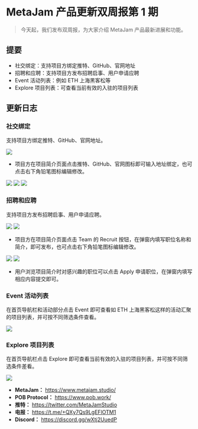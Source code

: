 # MetaJam 产品更新双周报第 1 期

> 今天起，我们发布双周报，为大家介绍 MetaJam 产品最新进展和功能。

## 提要

- 社交绑定：支持项目方绑定推特、GitHub、官网地址
- 招聘和应聘：支持项目方发布招聘启事、用户申请应聘
- Event 活动列表：例如 ETH 上海黑客松等
- Explore 项目列表：可查看当前有效的入驻的项目列表

## 更新日志

### 社交绑定

支持项目方绑定推特、GitHub、官网地址。

![](./social.png)

- 项目方在项目简介页面点击推特、GitHub、官网图标即可输入地址绑定，也可点击右下角铅笔图标编辑修改。

![](./twitter.png)
![](./github.png)
![](./website.png)

### 招聘和应聘

支持项目方发布招聘启事、用户申请应聘。

![](./recruit-01.png)
![](./recruit-02.png)

- 项目方在项目简介页面点击 Team 的 Recruit 按钮，在弹窗内填写职位名称和简介，即可发布，也可点击右下角铅笔图标编辑修改。

![](./apply-01.png)
![](./apply-02.png)

- 用户浏览项目简介时对感兴趣的职位可以点击 Apply 申请职位，在弹窗内填写相应内容提交即可。

### Event 活动列表

在首页导航栏和活动部分点击 Event 即可查看如 ETH 上海黑客松这样的活动汇聚的项目列表，并可按不同筛选条件查看。

![](./event.png)

### Explore 项目列表

在首页导航栏点击 Explore 即可查看当前有效的入驻的项目列表，并可按不同筛选条件差看。

![](./explore.png)

- **MetaJam：** https://www.metajam.studio/
- **POB Protocol：** https://www.pob.work/
- **推特：** https://twitter.com/MetaJamStudio
- **电报：** https://t.me/+QXy7Qs9LgEFlOTM1
- **Discord：** https://discord.gg/wXtj2UuedP